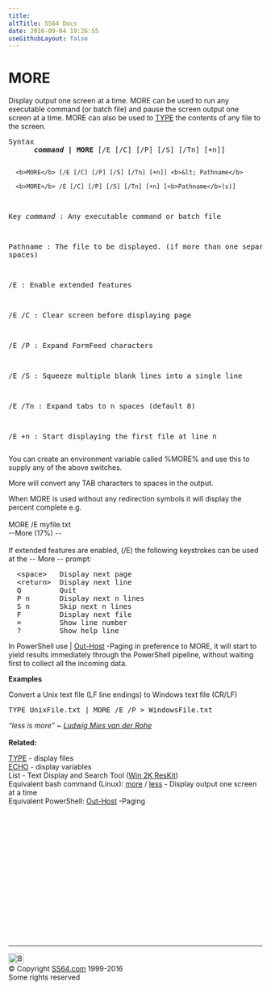 ```yaml
---
title:
altTitle: SS64 Docs
date: 2016-09-04 19:26:55
useGithubLayout: false
---
```

<!-- #BeginLibraryItem "/Library/head_nt.lbi" --><!-- #EndLibraryItem --><h1>MORE</h1> 
<p>Display output one screen at a time. MORE can be used to run any executable command 
(or batch file) and pause the screen output one screen at a time. MORE can also 
be used to <a href="type.html">TYPE</a> the contents of any file to the screen.</p> 
<pre>Syntax
      <b><i>command</i> | MORE</b> [/E [/C] [/P] [/S] [/Tn] [+n]]

      <b>MORE</b> [/E [/C] [/P] [/S] [/Tn] [+n]] <b>&lt; Pathname</b>

      <b>MORE</b> /E [/C] [/P] [/S] [/Tn] [+n] [<b>Pathname</b>(s)]

Key
   <i>command</i>  : Any executable command or batch file

   Pathname : The file to be displayed. (if more than one separate with spaces)

   /E       : Enable extended features

   /E /C    : Clear screen before displaying page

   /E /P    : Expand FormFeed characters

   /E /S    : Squeeze multiple blank lines into a single line

   /E /Tn   : Expand tabs to n spaces (default 8)

   /E +n    : Start displaying the first file at line n</pre>
<p> You can create an environment variable called <span class="code">%MORE%</span> and use this to supply any of the above switches.</p>
<p>More will convert any TAB characters to spaces in the output.</p>
<p> When MORE is used without any redirection symbols it will display the percent complete 
e.g.<br>
<br>
<span class="code">MORE /E myfile.txt<br>
--More (17%) --</span><br>
<br>
If extended features are enabled, (/E) the following keystrokes can be used at the <span class="code">-- More --</span> prompt:</p>
<pre>  &lt;space&gt;   Display next page
  &lt;return&gt;  Display next line
  Q         Quit
  P n       Display next n lines
  S n       Skip next n lines
  F         Display next file
  =         Show line number
  ?         Show help line</pre>
<p>  In PowerShell use<span class="code"> | <a href="../ps/out-host.html">Out-Host</a> -Paging</span> in preference to MORE, it will start to yield results immediately through the PowerShell pipeline, without waiting first to collect all the incoming data.
</p>
<p><b>Examples</b></p>
<p>Convert a Unix text file (LF line endings) to Windows text file (CR/LF)<br>
</p>
<pre>TYPE UnixFile.txt | MORE /E /P &gt; WindowsFile.txt</pre>
<p><span class="quote"><i>“less is more” ~ <a href="http://www.greatbuildings.com/cgi-bin/gbi.cgi/Lake_Shore_Drive_Apts.html/cid_lake_shore_001.gbi">Ludwig Mies van der Rohe</a> </i> </span><br>
<br>
<b> Related:</b></p>
<p><a href="type.html">TYPE</a> - display files<br>
<a href="echo.html">ECHO</a> - display variables<br>
List - Text Display and Search Tool (<a href="../links/windows.html#kits">Win 
2K ResKit</a>) <br>
Equivalent bash command (Linux): <a href="../bash/more.html">more</a> / <a href="../bash/less.html">less</a> - Display output one screen at a time<br>
Equivalent PowerShell: 
<span class="code"><a href="../ps/out-host.html">Out-Host</a> -Paging</span></p><!-- #BeginLibraryItem "/Library/foot_nt.lbi" --><p>
<!-- windows300 -->
<ins class="adsbygoogle" style="display:inline-block;width:300px;height:250px" data-ad-client="ca-pub-6140977852749469" data-ad-slot="7649547908"></ins>
<script>
(adsbygoogle = window.adsbygoogle || []).push({});
</script></p>
<hr>
<div id="bl" class="footer"><a href="more.html#"><img src="../images/top.png" width="30" height="22" alt="Back to the Top"></a></div>
<div id="br" class="footer, tagline">© Copyright <a href="../index.html">SS64.com</a> 1999-2016<br>
Some rights reserved</div><!-- #EndLibraryItem -->
